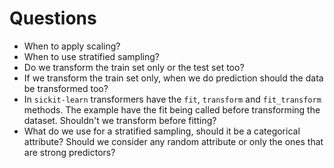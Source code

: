 # Questions

- When to apply scaling?
- When to use stratified sampling?
- Do we transform the train set only or the test set too?
- If we transform the train set only, when we do prediction should the data be transformed too?
- In `sickit-learn` transformers have the `fit`, `transform` and `fit_transform` methods. The example have the fit being called before transforming the dataset. Shouldn't we transform before fitting?
- What do we use for a stratified sampling, should it be a categorical attribute? Should we consider any random attribute or only the ones that are strong predictors?

